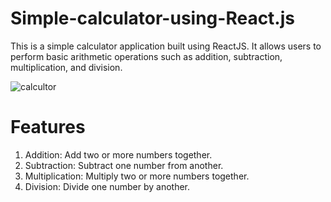 # Simple-calculator-using-React.js
This is a simple calculator application built using ReactJS. It allows users to perform basic arithmetic operations such as addition, subtraction, multiplication, and division.

![calcultor](https://github.com/karthikchowdary18/Simple-calculator-using-React.js/assets/121443020/917d2ce0-9e2e-4602-953f-f19555de3b51)


# Features
1. Addition: Add two or more numbers together.
2. Subtraction: Subtract one number from another.
3. Multiplication: Multiply two or more numbers together.
4. Division: Divide one number by another.

